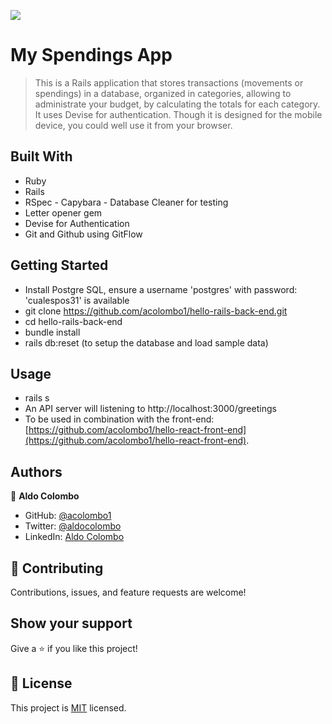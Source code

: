 ![](https://img.shields.io/badge/Microverse-blueviolet)

# My Spendings App

> This is a Rails application that stores transactions (movements or spendings) in a database, organized in categories, allowing to administrate your budget, by calculating the totals for each category. It uses Devise for authentication. Though it is designed for the mobile device, you could well use it from your browser.
## Built With

- Ruby
- Rails
- RSpec - Capybara - Database Cleaner for testing
- Letter opener gem
- Devise for Authentication
- Git and Github using GitFlow

## Getting Started

- Install Postgre SQL, ensure a username 'postgres' with password: 'cualespos31' is available
- git clone https://github.com/acolombo1/hello-rails-back-end.git
- cd hello-rails-back-end
- bundle install
- rails db:reset (to setup the database and load sample data)
## Usage

- rails s
- An API server will listening to http://localhost:3000/greetings
- To be used in combination with the front-end: [https://github.com/acolombo1/hello-react-front-end](https://github.com/acolombo1/hello-react-front-end).
## Authors

👤 **Aldo Colombo**

- GitHub: [@acolombo1](https://github.com/acolombo1)
- Twitter: [@aldocolombo](https://twitter.com/aldocolombo)
- LinkedIn: [Aldo Colombo](https://www.linkedin.com/in/aldo-colombo-2156009)

## 🤝 Contributing

Contributions, issues, and feature requests are welcome!

## Show your support

Give a ⭐️ if you like this project!

## 📝 License

This project is [MIT](./LICENSE) licensed.
